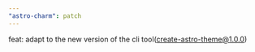 ```yaml
---
"astro-charm": patch
---
```


feat: adapt to the new version of the cli tool(create-astro-theme@1.0.0)
